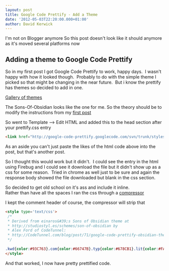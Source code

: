 ```yaml
---
layout: post
title: Google Code Prettify - Add a Theme
date: '2012-05-03T22:20:00.000+01:00'
author: David Kerwick
---
```

<div class="note">
  <span>I'm not on Blogger anymore</span>
  <span>So this post doesn't look like it should anymore as it's moved several platforms now</span>
</div>

## Adding a theme to Google Code Prettify

So in my first post I got Google Code Prettify to work, happy days.  I wasn't happy with how it looked though.  Probably to do with the simple theme I picked so that might be changing in the near future.  But i know the prettify has themes so decided to add in one.

[Gallery of themes](http://google-code-prettify.googlecode.com/svn/trunk/styles/index.html)

The Sons-Of-Obsidian looks like the one for me. So the theory should be to modify the instructions from my [first post](../2012-05-03-so-i-decided-to-give-this-blogging)

So went to Template --> Edit HTML and added this to the head section after your prettify.css entry

``` html
<link href="http://google-code-prettify.googlecode.com/svn/trunk/styles/sons-of-obsidian.css" rel="stylesheet" type="text/css"></link>  
```

As an aside you can't just paste the likes of the html code above into the post, but that's another post.  

So I thought this would work but it didn't.  I could see the entry in the html using Firebug and I could see it download the file but it didn't show up as a css for some reason.  Tried in chrome as well just to be sure and again the response body showed the file downloaded but blank in the css section.  

So decided to get old school on it's ass and include it inline.  
Rather than have all the spaces I ran the css through a [compressor](http://www.csscompressor.com/)  

I kept the comment header of course, the compressor will strip that   

``` html
<style type='text/css'>  
 /*  
 * Derived from einaros&#39;s Sons of Obsidian theme at  
 * http://studiostyl.es/schemes/son-of-obsidian by  
 * Alex Ford of CodeTunnel:  
 * http://CodeTunnel.com/blog/post/71/google-code-prettify-obsidian-theme  
 */   

.kwd{color:#93C763}.com{color:#66747B}.typ{color:#678CB1}.lit{color:#FACD22}.tag{color:#8AC763}.atn{color:#E0E2E4}.dec{color:purple}pre.prettyprint{border:0 solid #888}ol.linenums{margin-top:0;margin-bottom:0}.prettyprint{background:#000}li.L0,li.L1,li.L2,li.L3,li.L4,li.L5,li.L6,li.L7,li.L8,li.L9{color:#555;list-style-type:decimal}li.L1,li.L3,li.L5,li.L7,li.L9{background:#111}.str,.atv{color:#EC7600}.pun,.pln{color:#F1F2F3}@media print{.com{color:#600;font-style:italic}.typ{color:#404;font-weight:700}.lit{color:#044}.pun{color:#440}.pln{color:#000}.atn{color:#404}.str,.atv{color:#060}.kwd,.tag{color:#006;font-weight:700}}  
</style>  
```

And that worked, I now have pretty prettified code.
